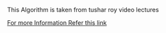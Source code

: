 This Algorithm is taken from tushar roy video lectures

[For more Information Refer this link](https://www.youtube.com/watch?v=cETfFsSTGJI)